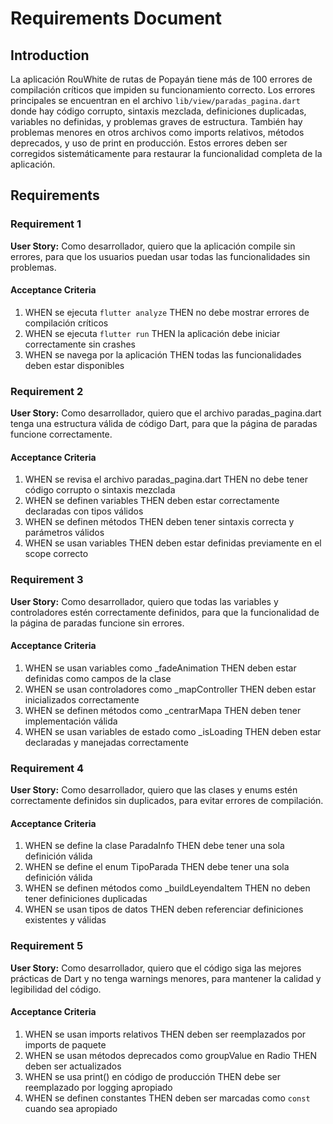 # Requirements Document

## Introduction

La aplicación RouWhite de rutas de Popayán tiene más de 100 errores de compilación críticos que impiden su funcionamiento correcto. Los errores principales se encuentran en el archivo `lib/view/paradas_pagina.dart` donde hay código corrupto, sintaxis mezclada, definiciones duplicadas, variables no definidas, y problemas graves de estructura. También hay problemas menores en otros archivos como imports relativos, métodos deprecados, y uso de print en producción. Estos errores deben ser corregidos sistemáticamente para restaurar la funcionalidad completa de la aplicación.

## Requirements

### Requirement 1

**User Story:** Como desarrollador, quiero que la aplicación compile sin errores, para que los usuarios puedan usar todas las funcionalidades sin problemas.

#### Acceptance Criteria

1. WHEN se ejecuta `flutter analyze` THEN no debe mostrar errores de compilación críticos
2. WHEN se ejecuta `flutter run` THEN la aplicación debe iniciar correctamente sin crashes
3. WHEN se navega por la aplicación THEN todas las funcionalidades deben estar disponibles

### Requirement 2

**User Story:** Como desarrollador, quiero que el archivo paradas_pagina.dart tenga una estructura válida de código Dart, para que la página de paradas funcione correctamente.

#### Acceptance Criteria

1. WHEN se revisa el archivo paradas_pagina.dart THEN no debe tener código corrupto o sintaxis mezclada
2. WHEN se definen variables THEN deben estar correctamente declaradas con tipos válidos
3. WHEN se definen métodos THEN deben tener sintaxis correcta y parámetros válidos
4. WHEN se usan variables THEN deben estar definidas previamente en el scope correcto

### Requirement 3

**User Story:** Como desarrollador, quiero que todas las variables y controladores estén correctamente definidos, para que la funcionalidad de la página de paradas funcione sin errores.

#### Acceptance Criteria

1. WHEN se usan variables como \_fadeAnimation THEN deben estar definidas como campos de la clase
2. WHEN se usan controladores como \_mapController THEN deben estar inicializados correctamente
3. WHEN se definen métodos como \_centrarMapa THEN deben tener implementación válida
4. WHEN se usan variables de estado como \_isLoading THEN deben estar declaradas y manejadas correctamente

### Requirement 4

**User Story:** Como desarrollador, quiero que las clases y enums estén correctamente definidos sin duplicados, para evitar errores de compilación.

#### Acceptance Criteria

1. WHEN se define la clase ParadaInfo THEN debe tener una sola definición válida
2. WHEN se define el enum TipoParada THEN debe tener una sola definición válida
3. WHEN se definen métodos como \_buildLeyendaItem THEN no deben tener definiciones duplicadas
4. WHEN se usan tipos de datos THEN deben referenciar definiciones existentes y válidas

### Requirement 5

**User Story:** Como desarrollador, quiero que el código siga las mejores prácticas de Dart y no tenga warnings menores, para mantener la calidad y legibilidad del código.

#### Acceptance Criteria

1. WHEN se usan imports relativos THEN deben ser reemplazados por imports de paquete
2. WHEN se usan métodos deprecados como groupValue en Radio THEN deben ser actualizados
3. WHEN se usa print() en código de producción THEN debe ser reemplazado por logging apropiado
4. WHEN se definen constantes THEN deben ser marcadas como `const` cuando sea apropiado
